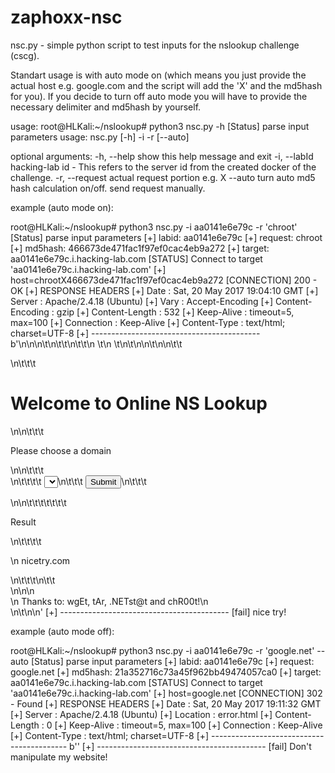 # zaphoxx-nsc
nsc.py - simple python script to test inputs for the nslookup challenge (cscg).

Standart usage is with auto mode on (which means you just provide the actual host e.g. google.com and the script will add the 'X' and the md5hash for you). If you decide to turn off auto mode you will have to provide the necessary delimiter and md5hash by yourself.


usage:
root@HLKali:~/nslookup# python3 nsc.py -h
[Status] parse input parameters
usage: nsc.py [-h] -i -r [--auto]

optional arguments:
  -h, --help         show this help message and exit
  -i, --labId    hacking-lab id - This refers to the server id from the
                     created docker of the challenge.
  -r, --request  actual request portion e.g. <req>X<md5hash>
  --auto             turn auto md5 hash calculation on/off. send request
                     manually.


example (auto mode on):

root@HLKali:~/nslookup# python3 nsc.py -i aa0141e6e79c -r 'chroot'
[Status] parse input parameters
[+] labid: aa0141e6e79c
[+] request: chroot
[+] md5hash: 466673de471fac1f97ef0cac4eb9a272
[+] target: aa0141e6e79c.i.hacking-lab.com
[STATUS] Connect to target 'aa0141e6e79c.i.hacking-lab.com'
[+] host=chrootX466673de471fac1f97ef0cac4eb9a272
[CONNECTION] 200 - OK
[+] RESPONSE HEADERS
	[+] Date : Sat, 20 May 2017 19:04:10 GMT
	[+] Server : Apache/2.4.18 (Ubuntu)
	[+] Vary : Accept-Encoding
	[+] Content-Encoding : gzip
	[+] Content-Length : 532
	[+] Keep-Alive : timeout=5, max=100
	[+] Connection : Keep-Alive
	[+] Content-Type : text/html; charset=UTF-8
[+] ------------------------------------------
b'\n<!DOCTYPE html>\n<html lang="en">\n\t<head>\n\t\t<meta charset="utf-8" />\n\t\t<meta name="viewport" content="width=device-width, initial-scale=1.0">\n    \t<title>Online NS Lookup</title>\n    \t<link rel="stylesheet" href="style.css" />\n\t</head>\n\n\t<body>\n\n\t\t<div class="middle">\n\t\t\t<h1>Welcome to Online NS Lookup</h1>\n\n\t\t\t<p>Please choose a domain</p>\n\n\t\t\t    <form method="post">\n\t\t\t\t  <select name="host">\n\t\t\t\t  <option value=\'google.comX1d5920f4b44b27a802bd77c4f0536f5a\'>google.com</option><option value=\'yahoo.comX50cd1a9a183758039b0841aa738c3f0b\'>yahoo.com</option><option value=\'ch.chX1207e86643deca2eb8fc69dc5e8aeb2b\'>ch.ch</option>\t\t\t\t   </select>\n\t\t\t      <input type="submit">\n\t\t\t    </form>\n\n\t\t\t\t\t\t\t<p class="result">Result</p>\n\t\t\t\t<p>\n        nicetry.com        </p>\n\t\t\t\n\t\t</div>\n\n\n    <footer>\n      Thanks to: wgEt, tAr, .NETst@t and chR00t!\n    </footer>\n\t</body>\n</html>\n'
[+] ------------------------------------------
[fail] nice try!

example (auto mode off):

root@HLKali:~/nslookup# python3 nsc.py -i aa0141e6e79c -r 'google.net' --auto
[Status] parse input parameters
[+] labid: aa0141e6e79c
[+] request: google.net
[+] md5hash: 21a352716c73a45f962bb49474057ca0
[+] target: aa0141e6e79c.i.hacking-lab.com
[STATUS] Connect to target 'aa0141e6e79c.i.hacking-lab.com'
[+] host=google.net
[CONNECTION] 302 - Found
[+] RESPONSE HEADERS
	[+] Date : Sat, 20 May 2017 19:11:32 GMT
	[+] Server : Apache/2.4.18 (Ubuntu)
	[+] Location : error.html
	[+] Content-Length : 0
	[+] Keep-Alive : timeout=5, max=100
	[+] Connection : Keep-Alive
	[+] Content-Type : text/html; charset=UTF-8
[+] ------------------------------------------
b''
[+] ------------------------------------------
[fail] Don't manipulate my website!
